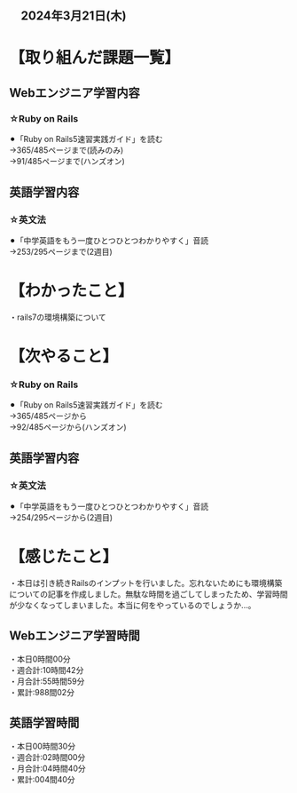 ## 　2024年3月21日(木)
# 【取り組んだ課題一覧】
## Webエンジニア学習内容
### ☆Ruby on Rails
⚫︎「Ruby on Rails5速習実践ガイド」を読む<br>
→365/485ページまで(読みのみ)<br>
→91/485ページまで(ハンズオン)<br>
## 英語学習内容
### ☆英文法
⚫︎「中学英語をもう一度ひとつひとつわかりやすく」音読<br>
→253/295ページまで(2週目)<br>
# 【わかったこと】
・rails7の環境構築について<br>
# 【次やること】
### ☆Ruby on Rails
⚫︎「Ruby on Rails5速習実践ガイド」を読む<br>
→365/485ページから<br>
→92/485ページから(ハンズオン)<br>
## 英語学習内容
### ☆英文法
⚫︎「中学英語をもう一度ひとつひとつわかりやすく」音読<br>
→254/295ページから(2週目)<br>
# 【感じたこと】
・本日は引き続きRailsのインプットを行いました。忘れないためにも環境構築についての記事を作成しました。無駄な時間を過ごしてしまったため、学習時間が少なくなってしまいました。本当に何をやっているのでしょうか...。<br>
## Webエンジニア学習時間
・本日0時間00分<br>
・週合計:10時間42分<br>
・月合計:55時間59分<br>
・累計:988間02分<br>
## 英語学習時間
・本日00時間30分<br>
・週合計:02時間00分<br>
・月合計:04時間40分<br>
・累計:004間40分<br>
